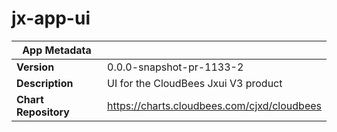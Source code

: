 # jx-app-ui

|App Metadata||
|---|---|
| **Version** | 0.0.0-snapshot-pr-1133-2 |
| **Description** | UI for the CloudBees Jxui V3 product |
| **Chart Repository** | https://charts.cloudbees.com/cjxd/cloudbees |
